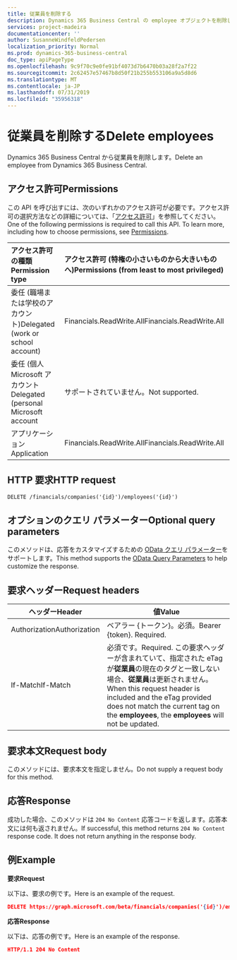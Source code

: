 ```yaml
---
title: 従業員を削除する
description: Dynamics 365 Business Central の employee オブジェクトを削除します。
services: project-madeira
documentationcenter: ''
author: SusanneWindfeldPedersen
localization_priority: Normal
ms.prod: dynamics-365-business-central
doc_type: apiPageType
ms.openlocfilehash: 9c9f70c9e0fe91bf4073d7b6470b03a28f2a7f22
ms.sourcegitcommit: 2c62457e57467b8d50f21b255b553106a9a5d8d6
ms.translationtype: MT
ms.contentlocale: ja-JP
ms.lasthandoff: 07/31/2019
ms.locfileid: "35956318"
---
```

# <a name="delete-employees"></a><span data-ttu-id="45db3-103">従業員を削除する</span><span class="sxs-lookup"><span data-stu-id="45db3-103">Delete employees</span></span>
<span data-ttu-id="45db3-104">Dynamics 365 Business Central から従業員を削除します。</span><span class="sxs-lookup"><span data-stu-id="45db3-104">Delete an employee from Dynamics 365 Business Central.</span></span>

## <a name="permissions"></a><span data-ttu-id="45db3-105">アクセス許可</span><span class="sxs-lookup"><span data-stu-id="45db3-105">Permissions</span></span>
<span data-ttu-id="45db3-p101">この API を呼び出すには、次のいずれかのアクセス許可が必要です。アクセス許可の選択方法などの詳細については、「[アクセス許可](/graph/permissions-reference)」を参照してください。</span><span class="sxs-lookup"><span data-stu-id="45db3-p101">One of the following permissions is required to call this API. To learn more, including how to choose permissions, see [Permissions](/graph/permissions-reference).</span></span>

|<span data-ttu-id="45db3-108">アクセス許可の種類</span><span class="sxs-lookup"><span data-stu-id="45db3-108">Permission type</span></span> |<span data-ttu-id="45db3-109">アクセス許可 (特権の小さいものから大きいものへ)</span><span class="sxs-lookup"><span data-stu-id="45db3-109">Permissions (from least to most privileged)</span></span>|
|:---------------|:------------------------------------------|
|<span data-ttu-id="45db3-110">委任 (職場または学校のアカウント)</span><span class="sxs-lookup"><span data-stu-id="45db3-110">Delegated (work or school account)</span></span>|<span data-ttu-id="45db3-111">Financials.ReadWrite.All</span><span class="sxs-lookup"><span data-stu-id="45db3-111">Financials.ReadWrite.All</span></span> |
|<span data-ttu-id="45db3-112">委任 (個人 Microsoft アカウント</span><span class="sxs-lookup"><span data-stu-id="45db3-112">Delegated (personal Microsoft account</span></span>|<span data-ttu-id="45db3-113">サポートされていません。</span><span class="sxs-lookup"><span data-stu-id="45db3-113">Not supported.</span></span>|
|<span data-ttu-id="45db3-114">アプリケーション</span><span class="sxs-lookup"><span data-stu-id="45db3-114">Application</span></span>|<span data-ttu-id="45db3-115">Financials.ReadWrite.All</span><span class="sxs-lookup"><span data-stu-id="45db3-115">Financials.ReadWrite.All</span></span>|

## <a name="http-request"></a><span data-ttu-id="45db3-116">HTTP 要求</span><span class="sxs-lookup"><span data-stu-id="45db3-116">HTTP request</span></span>
```
DELETE /financials/companies('{id}')/employees('{id}')
```

## <a name="optional-query-parameters"></a><span data-ttu-id="45db3-117">オプションのクエリ パラメーター</span><span class="sxs-lookup"><span data-stu-id="45db3-117">Optional query parameters</span></span>
<span data-ttu-id="45db3-118">このメソッドは、応答をカスタマイズするための [OData クエリ パラメーター](/graph/query-parameters)をサポートします。</span><span class="sxs-lookup"><span data-stu-id="45db3-118">This method supports the [OData Query Parameters](/graph/query-parameters) to help customize the response.</span></span>

## <a name="request-headers"></a><span data-ttu-id="45db3-119">要求ヘッダー</span><span class="sxs-lookup"><span data-stu-id="45db3-119">Request headers</span></span>
|<span data-ttu-id="45db3-120">ヘッダー</span><span class="sxs-lookup"><span data-stu-id="45db3-120">Header</span></span>         |<span data-ttu-id="45db3-121">値</span><span class="sxs-lookup"><span data-stu-id="45db3-121">Value</span></span>                     |
|---------------|--------------------------|
|<span data-ttu-id="45db3-122">Authorization</span><span class="sxs-lookup"><span data-stu-id="45db3-122">Authorization</span></span>  |<span data-ttu-id="45db3-p102">ベアラー {トークン}。必須。</span><span class="sxs-lookup"><span data-stu-id="45db3-p102">Bearer {token}. Required.</span></span> |
|<span data-ttu-id="45db3-125">If-Match</span><span class="sxs-lookup"><span data-stu-id="45db3-125">If-Match</span></span>       |<span data-ttu-id="45db3-126">必須です。</span><span class="sxs-lookup"><span data-stu-id="45db3-126">Required.</span></span> <span data-ttu-id="45db3-127">この要求ヘッダーが含まれていて、指定された eTag が**従業員**の現在のタグと一致しない場合、**従業員**は更新されません。</span><span class="sxs-lookup"><span data-stu-id="45db3-127">When this request header is included and the eTag provided does not match the current tag on the **employees**, the **employees** will not be updated.</span></span> |

## <a name="request-body"></a><span data-ttu-id="45db3-128">要求本文</span><span class="sxs-lookup"><span data-stu-id="45db3-128">Request body</span></span>
<span data-ttu-id="45db3-129">このメソッドには、要求本文を指定しません。</span><span class="sxs-lookup"><span data-stu-id="45db3-129">Do not supply a request body for this method.</span></span>

## <a name="response"></a><span data-ttu-id="45db3-130">応答</span><span class="sxs-lookup"><span data-stu-id="45db3-130">Response</span></span>
<span data-ttu-id="45db3-p104">成功した場合、このメソッドは ```204 No Content``` 応答コードを返します。応答本文には何も返されません。</span><span class="sxs-lookup"><span data-stu-id="45db3-p104">If successful, this method returns ```204 No Content``` response code. It does not return anything in the response body.</span></span>

## <a name="example"></a><span data-ttu-id="45db3-133">例</span><span class="sxs-lookup"><span data-stu-id="45db3-133">Example</span></span>

<span data-ttu-id="45db3-134">**要求**</span><span class="sxs-lookup"><span data-stu-id="45db3-134">**Request**</span></span>

<span data-ttu-id="45db3-135">以下は、要求の例です。</span><span class="sxs-lookup"><span data-stu-id="45db3-135">Here is an example of the request.</span></span>

```json
DELETE https://graph.microsoft.com/beta/financials/companies('{id}')/employees('{id}')
```

<span data-ttu-id="45db3-136">**応答**</span><span class="sxs-lookup"><span data-stu-id="45db3-136">**Response**</span></span> 

<span data-ttu-id="45db3-137">以下は、応答の例です。</span><span class="sxs-lookup"><span data-stu-id="45db3-137">Here is an example of the response.</span></span> 

```json
HTTP/1.1 204 No Content
```

